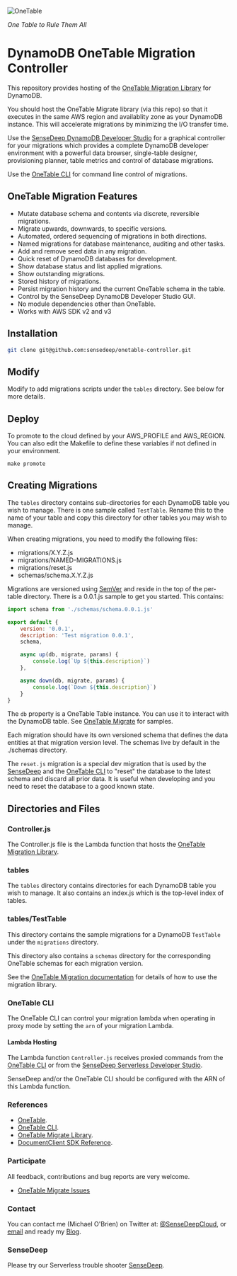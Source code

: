 ![OneTable](https://www.sensedeep.com/images/ring-short.png?renew)

*One Table to Rule Them All*

# DynamoDB OneTable Migration Controller

This repository provides hosting of the [OneTable Migration Library](https://www.npmjs.com/package/onetable-migrate) for DynamoDB.

You should host the OneTable Migrate library (via this repo) so that it executes in the same AWS region and availablity zone as your DynamoDB instance. This will accelerate migrations by minimizing the I/O transfer time.

Use the [SenseDeep DynamoDB Developer Studio](https://www.sensedeep.com) for a graphical controller for your migrations which provides a complete DynamoDB developer environment with a powerful data browser, single-table designer, provisioning planner, table metrics and control of database migrations.

Use the [OneTable CLI](https://github.com/sensedeep/onetable-cli) for command line control of migrations.


## OneTable Migration Features

* Mutate database schema and contents via discrete, reversible migrations.
* Migrate upwards, downwards, to specific versions.
* Automated, ordered sequencing of migrations in both directions.
* Named migrations for database maintenance, auditing and other tasks.
* Add and remove seed data in any migration.
* Quick reset of DynamoDB databases for development.
* Show database status and list applied migrations.
* Show outstanding migrations.
* Stored history of migrations.
* Persist migration history and the current OneTable schema in the table.
* Control by the SenseDeep DynamoDB Developer Studio GUI.
* No module dependencies other than OneTable.
* Works with AWS SDK v2 and v3

## Installation

```sh
git clone git@github.com:sensedeep/onetable-controller.git
```

## Modify

Modify to add migrations scripts under the `tables` directory. See below for more details.

## Deploy

To promote to the cloud defined by your AWS_PROFILE and AWS_REGION. You can also edit the Makefile to define these variables if not defined in your environment.

```shell
make promote
```

## Creating Migrations

The `tables` directory contains sub-directories for each DynamoDB table you wish to manage. There is one sample called `TestTable`. Rename this to the name of your table and copy this directory for other tables you may wish to manage.

When creating migrations, you need to modify the following files:

* migrations/X.Y.Z.js
* migrations/NAMED-MIGRATIONS.js
* migrations/reset.js
* schemas/schema.X.Y.Z.js

Migrations are versioned using [SemVer](https://semver.org/) and reside in the top of the per-table directory. There is a 0.0.1.js sample to get you started. This contains:

```javascript
import schema from './schemas/schema.0.0.1.js'

export default {
    version: '0.0.1',
    description: 'Test migration 0.0.1',
    schema,

    async up(db, migrate, params) {
        console.log(`Up ${this.description}`)
    },

    async down(db, migrate, params) {
        console.log(`Down ${this.description}`)
    }
}
```

The `db` property is a OneTable Table instance. You can use it to interact with the DynamoDB table. See [OneTable Migrate](https://github.com/sensedeep/onetable-migrate) for samples.

Each migration should have its own versioned schema that defines the data entities at that migration version level. The schemas live by default in the ./schemas directory.

The `reset.js` migration is a special dev migration that is used by the [SenseDeep](https://www.sensedeep.com) and the [OneTable CLI](https://github.com/sensedeep/onetable-cli) to "reset" the database to the latest schema and discard all prior data. It is useful when developing and you need to reset the database to a good known state.


## Directories and Files

### Controller.js

The Controller.js file is the Lambda function that hosts the [OneTable Migration Library](https://www.npmjs.com/package/onetable-migration).

### tables

The `tables` directory contains directories for each DynamoDB table you wish to manage. It also contains an index.js which is the top-level index of tables.

### tables/TestTable

This directory contains the sample migrations for a DynamoDB `TestTable` under the `migrations` directory.

This directory also contains a `schemas` directory for the corresponding OneTable schemas for each migration version.

See the [OneTable Migration documentation](https://www.npmjs.com/package/onetable-migration) for details of how to use the migration library.


### OneTable CLI

The OneTable CLI can control your migration lambda when operating in proxy mode by setting the `arn` of your migration Lambda.

#### Lambda Hosting

The Lambda function `Controller.js` receives proxied commands from the [OneTable CLI](https://www.npmjs.com/package/onetable-cli) or from the [SenseDeep Serverless Developer Studio](https://www.ssensedeep.com).

SenseDeep and/or the OneTable CLI should be configured with the ARN of this Lambda function.

### References

- [OneTable](https://www.npmjs.com/package/dynamodb-onetable).
- [OneTable CLI](https://www.npmjs.com/package/onetable-cli).
- [OneTable Migrate Library](https://www.npmjs.com/package/onetable-migrate).
- [DocumentClient SDK Reference](https://docs.aws.amazon.com/AWSJavaScriptSDK/latest/AWS/DynamoDB/DocumentClient.html).

### Participate

All feedback, contributions and bug reports are very welcome.

* [OneTable Migrate Issues](https://github.com/sensedeep/onetable-controller/issues)

### Contact

You can contact me (Michael O'Brien) on Twitter at: [@SenseDeepCloud](https://twitter.com/SenseDeepCloud), or [email](mob-pub-18@sensedeep.com) and ready my [Blog](https://www.sensedeep.com/blog).

### SenseDeep

Please try our Serverless trouble shooter [SenseDeep](https://www.sensedeep.com/).
